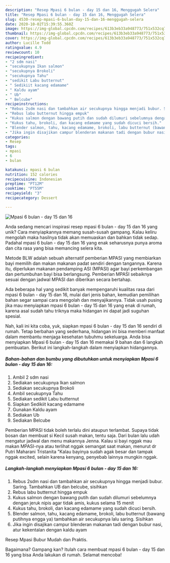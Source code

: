 ```yaml
---
description: "Resep Mpasi 6 bulan - day 15 dan 16, Menggugah Selera"
title: "Resep Mpasi 6 bulan - day 15 dan 16, Menggugah Selera"
slug: 4530-resep-mpasi-6-bulan-day-15-dan-16-menggugah-selera
date: 2020-10-02T15:39:55.360Z
image: https://img-global.cpcdn.com/recipes/613b3eb33a948773/751x532cq70/mpasi-6-bulan-day-15-dan-16-foto-resep-utama.jpg
thumbnail: https://img-global.cpcdn.com/recipes/613b3eb33a948773/751x532cq70/mpasi-6-bulan-day-15-dan-16-foto-resep-utama.jpg
cover: https://img-global.cpcdn.com/recipes/613b3eb33a948773/751x532cq70/mpasi-6-bulan-day-15-dan-16-foto-resep-utama.jpg
author: Lucille Todd
ratingvalue: 4.9
reviewcount: 10
recipeingredient:
- "2 sdm nasi"
- "secukupnya Ikan salmon"
- "secukupnya Brokoli"
- "secukupnya Tahu"
- "sedikit Labu butternut"
- " Sedikiit kacang edamame"
- " Kaldu ayam"
- " Ub"
- " Belcube"
recipeinstructions:
- "Rebus 2sdm nasi dan tambahkan air secukupnya hingga menjadi bubur. Saring. Tambahkan UB dan belcube, sisihkan"
- "Rebus labu butternut hingga empuk"
- "Kukus salmon dengan bawang putih dan sudah dilumuri sebelumnya dengan jeruk nipis agar tidak amis, kukus selama 15 menit"
- "Kukus tahu, brokoli, dan kacang edamame yang sudah dicuci bersih."
- "Blender salmon, tahu, kacang edamame, brokoli, labu butternut (bawang putihnya engga ya) tambahkan air secukupnya lalu saring. Sisihkan"
- "Jika ingin disajikan campur blenderan makanan tadi dengan bubur nasi, atur kekentalan dengan kaldu ayam"
categories:
- Resep
tags:
- mpasi
- 6
- bulan

katakunci: mpasi 6 bulan 
nutrition: 152 calories
recipecuisine: Indonesian
preptime: "PT12M"
cooktime: "PT55M"
recipeyield: "3"
recipecategory: Dessert

---
```



![Mpasi 6 bulan - day 15 dan 16](https://img-global.cpcdn.com/recipes/613b3eb33a948773/751x532cq70/mpasi-6-bulan-day-15-dan-16-foto-resep-utama.jpg)

Anda sedang mencari inspirasi resep mpasi 6 bulan - day 15 dan 16 yang unik? Cara menyiapkannya memang susah-susah gampang. Kalau keliru mengolah maka hasilnya tidak akan memuaskan dan bahkan tidak sedap. Padahal mpasi 6 bulan - day 15 dan 16 yang enak seharusnya punya aroma dan cita rasa yang bisa memancing selera kita.

Metode BLW adalah sebuah alternatif pemberian MPASI yang membiarkan bayi memilih dan makan makanan padat sendiri dengan tangannya. Karena itu, diperlukan makanan pendamping ASI (MPASI) agar bayi perkembangan dan pertumbuhan bayi bisa berlangsung. Pemberian MPASI sebaiknya sesuai dengan jadwal MPASI dan diberikan secara bertahap.

Ada beberapa hal yang sedikit banyak mempengaruhi kualitas rasa dari mpasi 6 bulan - day 15 dan 16, mulai dari jenis bahan, kemudian pemilihan bahan segar sampai cara mengolah dan menyajikannya. Tidak usah pusing jika mau menyiapkan mpasi 6 bulan - day 15 dan 16 yang enak di rumah, karena asal sudah tahu triknya maka hidangan ini dapat jadi suguhan spesial.


Nah, kali ini kita coba, yuk, siapkan mpasi 6 bulan - day 15 dan 16 sendiri di rumah. Tetap berbahan yang sederhana, hidangan ini bisa memberi manfaat dalam membantu menjaga kesehatan tubuhmu sekeluarga. Anda bisa menyiapkan Mpasi 6 bulan - day 15 dan 16 memakai 9 bahan dan 6 langkah pembuatan. Berikut ini langkah-langkah dalam menyiapkan hidangannya.

<!--inarticleads1-->

##### Bahan-bahan dan bumbu yang dibutuhkan untuk menyiapkan Mpasi 6 bulan - day 15 dan 16:

1. Ambil 2 sdm nasi
1. Sediakan secukupnya Ikan salmon
1. Sediakan secukupnya Brokoli
1. Ambil secukupnya Tahu
1. Sediakan sedikit Labu butternut
1. Siapkan  Sedikiit kacang edamame
1. Gunakan  Kaldu ayam
1. Sediakan  Ub
1. Sediakan  Belcube


Pemberian MPASI tidak boleh terlalu dini ataupun terlambat. Supaya tidak bosan dan membuat si Kecil susah makan, tentu saja. Dari bulan lalu udah mengatur jadwal dan menu makannya Jenna. Kalau si bayi nggak mau makan MPASI-nya atau terlihat nggak semangat saat makan, menurut dr Putri Maharani Tristanita &#34;Kalau bayinya sudah agak besar dan tampak nggak excited, selain karena kenyang, penyebab lainnya mungkin nggak. 

<!--inarticleads2-->

##### Langkah-langkah menyiapkan Mpasi 6 bulan - day 15 dan 16:

1. Rebus 2sdm nasi dan tambahkan air secukupnya hingga menjadi bubur. Saring. Tambahkan UB dan belcube, sisihkan
1. Rebus labu butternut hingga empuk
1. Kukus salmon dengan bawang putih dan sudah dilumuri sebelumnya dengan jeruk nipis agar tidak amis, kukus selama 15 menit
1. Kukus tahu, brokoli, dan kacang edamame yang sudah dicuci bersih.
1. Blender salmon, tahu, kacang edamame, brokoli, labu butternut (bawang putihnya engga ya) tambahkan air secukupnya lalu saring. Sisihkan
1. Jika ingin disajikan campur blenderan makanan tadi dengan bubur nasi, atur kekentalan dengan kaldu ayam


Resep Mpasi Bubur Mudah dan Praktis. 

Bagaimana? Gampang kan? Itulah cara membuat mpasi 6 bulan - day 15 dan 16 yang bisa Anda lakukan di rumah. Selamat mencoba!
